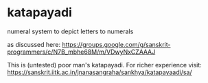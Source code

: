 # katapayadi
numeral system to depict letters to numerals 

as discussed here:
https://groups.google.com/g/sanskrit-programmers/c/N7B_mbhe68M/m/VDwyNxCZAAAJ

This is (untested) poor man's katapayadi. For richer experience visit:
https://sanskrit.iitk.ac.in/jnanasangraha/sankhya/katapayaadi/sa/
